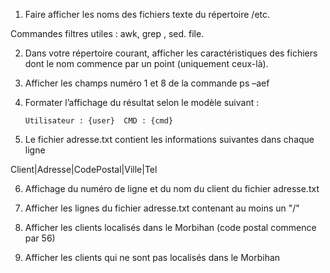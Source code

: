 1.	Faire afficher les noms des fichiers texte du répertoire /etc.

Commandes filtres utiles : awk, grep , sed. file.


2.	Dans votre répertoire courant, afficher les caractéristiques des fichiers dont le nom commence par un point (uniquement ceux-là).


3.	Afficher les champs numéro 1 et 8 de la commande ps –aef


4.	Formater l’affichage du résultat selon le modèle suivant :

		Utilisateur : {user}  CMD : {cmd}


5.	Le fichier adresse.txt contient les informations suivantes dans chaque ligne

Client|Adresse|CodePostal|Ville|Tel


6.	Affichage du numéro de ligne et du nom du client du fichier adresse.txt


7.	Afficher les lignes du fichier adresse.txt contenant au moins un "/"


8.	Afficher les clients localisés dans le Morbihan (code postal commence par 56)


9.	 Afficher les clients qui ne sont pas localisés dans le Morbihan